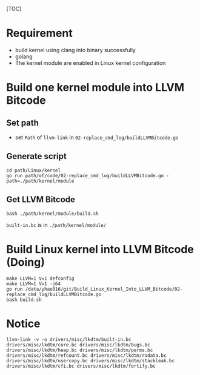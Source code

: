 [TOC]

# Requirement
- build kernel using clang into binary successfully
- golang
- The kernel module are enabled in Linux kernel configuration

# Build one kernel module into LLVM Bitcode

## Set path

- set `Path` of `llvm-link` in `02-replace_cmd_log/buildLLVMBitcode.go`

## Generate script
```
cd path/Linux/kernel
go run path/of/code/02-replace_cmd_log/buildLLVMBitcode.go -path=./path/kernel/module
```

## Get LLVM Bitcode
```
bash ./path/kernel/module/build.sh
```
`built-in.bc` is in `./path/kernel/module/`

# Build Linux kernel into LLVM Bitcode (Doing)


```shell
make LLVM=1 V=1 defconfig
make LLVM=1 V=1 -j64
go run /data/yhao016/git/Build_Linux_Kernel_Into_LLVM_Bitcode/02-replace_cmd_log/buildLLVMBitcode.go
bash build.sh
```

# Notice

```shell
llvm-link -v -o drivers/misc/lkdtm/built-in.bc drivers/misc/lkdtm/core.bc drivers/misc/lkdtm/bugs.bc drivers/misc/lkdtm/heap.bc drivers/misc/lkdtm/perms.bc drivers/misc/lkdtm/refcount.bc drivers/misc/lkdtm/rodata.bc drivers/misc/lkdtm/usercopy.bc drivers/misc/lkdtm/stackleak.bc drivers/misc/lkdtm/cfi.bc drivers/misc/lkdtm/fortify.bc
```
